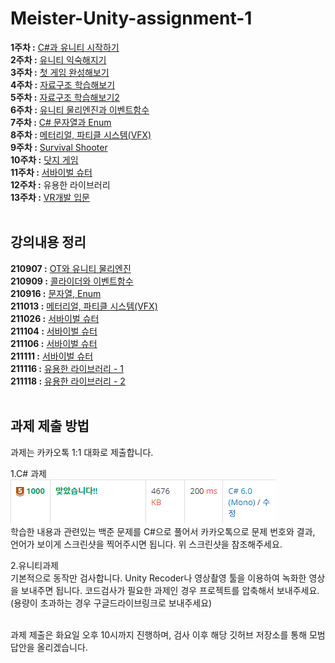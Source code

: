 # Meister-Unity-assignment-1
<b>1주차 :</b> <a href="./week01/README.md">C#과 유니티 시작하기</a><br>
<b>2주차 :</b> <a href="./week02/README.md">유니티 익숙해지기</a><br>
<b>3주차 :</b> <a href="./week03/README.md">첫 게임 완성해보기</a><br>
<b>4주차 :</b> <a href="./week04/README.md">자료구조 학습해보기</a><br>
<b>5주차 :</b> <a href="./week05/README.md">자료구조 학습해보기2</a><br>
<b>6주차 :</b> <a href="./week06/README.md">유니티 물리엔진과 이벤트함수</a><br>
<b>7주차 :</b> <a href="./week07/README.md">C# 문자열과 Enum</a><br>
<b>8주차 :</b> <a href="./week08/README.md">메터리얼, 파티클 시스템(VFX)</a><br>
<b>9주차 :</b> <a href="./week09/README.md">Survival Shooter</a><br>
<b>10주차 :</b> <a href="./week10/README.md">닷지 게임</a><br>
<b>11주차 :</b> <a href="./week11/README.md">서바이벌 슈터</a><br>
<b>12주차 :</b> 유용한 라이브러리<br>
<b>13주차 :</b> <a href="./week12/README.md">VR개발 입문</a>
<br><br>

## 강의내용 정리
<b>210907 :</b> <a href="./lecture/1-1_210907.md">OT와 유니티 물리엔진</a><br>
<b>210909 :</b> <a href="./lecture/1-2_210909.md">콜라이더와 이벤트함수</a><br>
<b>210916 :</b> <a href="./lecture/1-3_210916.md">문자열, Enum</a><br>
<b>211013 :</b> <a href="./lecture/1-4_211013.md">메터리얼, 파티클 시스템(VFX)</a><br>
<b>211026 :</b> <a href="./lecture/2-1_211026.md">서바이벌 슈터</a><br>
<b>211104 :</b> <a href="./lecture/2-2_211104.md">서바이벌 슈터</a><br>
<b>211106 :</b> <a href="./lecture/2-3_211106.md">서바이벌 슈터</a><br>
<b>211111 :</b> <a href="./lecture/2-4_211111.md">서바이벌 슈터</a><br>
<b>211116 :</b> <a href="./lecture/3-1_211116.md">유용한 라이브러리 - 1</a><br>
<b>211118 :</b> <a href="./lecture/3-2_211118.md">유용한 라이브러리 - 2</a>
<br><br>

## 과제 제출 방법
과제는 카카오톡 1:1 대화로 제출합니다.

1.C# 과제<br>
![백준 예시](./image/boj.PNG)<br>
학습한 내용과 관련있는 백준 문제를 C#으로 풀어서 카카오톡으로 문제 번호와 결과, 언어가 보이게 스크린샷을 찍어주시면 됩니다. 위 스크린샷을 참조해주세요.
<br>

2.유니티과제<br>
기본적으로 동작만 검사합니다. Unity Recoder나 영상촬영 툴을 이용하여 녹화한 영상을 보내주면 됩니다. 코드검사가 필요한 과제인 경우 프로젝트를 압축해서 보내주세요. (용량이 초과하는 경우 구글드라이브링크로 보내주세요)
<br><br>

과제 제출은 화요일 오후 10시까지 진행하며, 검사 이후 해당 깃허브 저장소를 통해 모범답안을 올리겠습니다.
